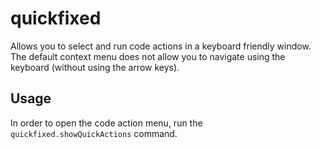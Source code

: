 # quickfixed

Allows you to select and run code actions in a keyboard friendly window. The default context menu does not allow you to navigate using the keyboard (without using the arrow keys).

## Usage

In order to open the code action menu, run the `quickfixed.showQuickActions` command.